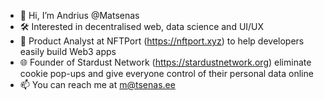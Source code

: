 - 👋 Hi, I’m Andrius @Matsenas
- 🛠 Interested in decentralised web, data science and UI/UX
- 🌱 Product Analyst at NFTPort (https://nftport.xyz) to help developers easily build Web3 apps
- 🌐 Founder of Stardust Network (https://stardustnetwork.org) eliminate cookie pop-ups and give everyone control of their personal data online
- 📫 You can reach me at m@tsenas.ee
